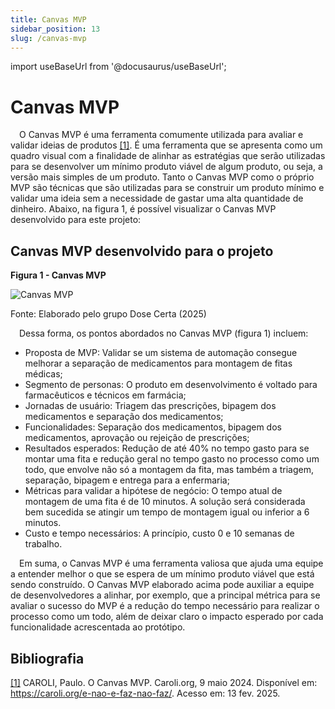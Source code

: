```yaml
---
title: Canvas MVP
sidebar_position: 13
slug: /canvas-mvp
---
```


import useBaseUrl from '@docusaurus/useBaseUrl';

# Canvas MVP

&emsp;O Canvas MVP é uma ferramenta comumente utilizada para avaliar e validar ideias de produtos [[1]](https://caroli.org/o-canvas-mvp/). É uma ferramenta que se apresenta como um quadro visual com a finalidade de alinhar as estratégias que serão utilizadas para se desenvolver um mínimo produto viável de algum produto, ou seja, a versão mais simples de um produto. Tanto o Canvas MVP como o próprio MVP são técnicas que são utilizadas para se construir um produto mínimo e validar uma ideia sem a necessidade de gastar uma alta quantidade de dinheiro. Abaixo, na figura 1, é possível visualizar o Canvas MVP desenvolvido para este projeto:

## Canvas MVP desenvolvido para o projeto

<div style={{ textAlign: 'center' }}>
  <p><strong>Figura 1 - Canvas MVP</strong></p>
  <img 
    src={useBaseUrl('/img/canvas_mvp.png')} 
    alt="Canvas MVP" 
    title="Canvas MVP" 
    style={{ maxWidth: '80%', height: 'auto' }}
  />
  <p>Fonte: Elaborado pelo grupo Dose Certa (2025)</p>
</div>

&emsp;Dessa forma, os pontos abordados no Canvas MVP (figura 1) incluem:
* Proposta de MVP: Validar se um sistema de automação consegue melhorar a separação de medicamentos para montagem de fitas médicas;
* Segmento de personas: O produto em desenvolvimento é voltado para farmacêuticos e técnicos em farmácia;
* Jornadas de usuário: Triagem das prescrições, bipagem dos medicamentos e separação dos medicamentos;
* Funcionalidades: Separação dos medicamentos, bipagem dos medicamentos, aprovação ou rejeição de prescrições;
* Resultados esperados: Redução de até 40% no tempo gasto para se montar uma fita e redução geral no tempo gasto no processo como um todo, que envolve não só a montagem da fita, mas também a triagem, separação, bipagem e entrega para a enfermaria;
* Métricas para validar a hipótese de negócio: O tempo atual de montagem de uma fita é de 10 minutos. A solução será considerada bem sucedida se atingir um tempo de montagem igual ou inferior a 6 minutos. 
* Custo e tempo necessários: A princípio, custo 0 e 10 semanas de trabalho. 

&emsp;Em suma, o Canvas MVP é uma ferramenta valiosa que ajuda uma equipe a entender melhor o que se espera de um mínimo produto viável que está sendo construído. O Canvas MVP elaborado acima pode auxiliar a equipe de desenvolvedores a alinhar, por exemplo, que a principal métrica para se avaliar o sucesso do MVP é a redução do tempo necessário para realizar o processo como um todo, além de deixar claro o impacto esperado por cada funcionalidade acrescentada ao protótipo.

## Bibliografia
[[1]](https://caroli.org/o-canvas-mvp/) CAROLI, Paulo. O Canvas MVP. Caroli.org, 9 maio 2024. Disponível em: https://caroli.org/e-nao-e-faz-nao-faz/. Acesso em: 13 fev. 2025.

